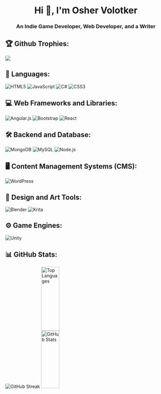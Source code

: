 <h1 align="center">Hi 👋, I'm Osher Volotker</h1>
<h3 align="center">An Indie Game Developer, Web Developer, and a Writer</h3>

## 🏆 Github Trophies:
![](https://github-profile-trophy.vercel.app/?username=dom956&theme=dark&no-frame=false&no-bg=false&margin-w=4)

## 📂 Languages: 
<div align="left">
    <img src="https://img.shields.io/badge/html5-%23E34F26.svg?style=for-the-badge&logo=html5&logoColor=white" alt="HTML5">
    <img src="https://img.shields.io/badge/javascript-%23323330.svg?style=for-the-badge&logo=javascript&logoColor=%23F7DF1E" alt="JavaScript">
    <img src="https://img.shields.io/badge/c%23-%23239120.svg?style=for-the-badge&logo=csharp&logoColor=white" alt="C#">
    <img src="https://img.shields.io/badge/css3-%231572B6.svg?style=for-the-badge&logo=css3&logoColor=white" alt="CSS3">
</div>

## 💻 Web Frameworks and Libraries:
<div align="left">
    <img src="https://img.shields.io/badge/angular.js-%23E23237.svg?style=for-the-badge&logo=angularjs&logoColor=white" alt="Angular.js">
    <img src="https://img.shields.io/badge/bootstrap-%238511FA.svg?style=for-the-badge&logo=bootstrap&logoColor=white" alt="Bootstrap">
    <img src="https://img.shields.io/badge/react-%2320232a.svg?style=for-the-badge&logo=react&logoColor=%2361DAFB" alt="React">
</div>

  ## 🛠️ Backend and Database:
 <div align="left">
    <img src="https://img.shields.io/badge/MongoDB-%234ea94b.svg?style=for-the-badge&logo=mongodb&logoColor=white" alt="MongoDB">
   <img src="https://img.shields.io/badge/mysql-%2300000f.svg?style=for-the-badge&logo=mysql&logoColor=blue&color=white" alt="MySQL">
   <img src="https://img.shields.io/badge/node.js-6DA55F?style=for-the-badge&logo=node.js&logoColor=white" alt="Node.js">
</div>

## 🖥️ Content Management Systems (CMS):
<div align="left">
    <img src="https://img.shields.io/badge/WordPress-%23117AC9.svg?style=for-the-badge&logo=WordPress&logoColor=white" alt="WordPress">
</div>

## 🎨 Design and Art Tools:
<div align="left">
    <img src="https://img.shields.io/badge/blender-%23F5792A.svg?style=for-the-badge&logo=blender&logoColor=white" alt="Blender">
    <img src="https://img.shields.io/badge/Krita-203759?style=for-the-badge&logo=krita&logoColor=EEF37B" alt="Krita">
</div>

## ⚙️ Game Engines:
<div align="left">
    <img src="https://img.shields.io/badge/Unity-000000?style=for-the-badge&logo=unity&logoColor=black&color=white" alt="Unity">
</div>

## 📊 GitHub Stats:
<img src="https://github-readme-streak-stats.herokuapp.com/?user=dom956&theme=default&hide_border=false" alt="GitHub Streak">

<div style="display: inline-block;">
 <img src="https://github-readme-stats.vercel.app/api/top-langs/?username=dom956&theme=default&hide_border=false&include_all_commits=true&count_private=true&layout=compact" alt="Top Languages" aling="left" width="50%" height="200">
 <img src="https://github-readme-stats.vercel.app/api?username=dom956&theme=default&hide_border=false&include_all_commits=true&count_private=true" alt="GitHub Stats" width="50%" height="180">
</div>










